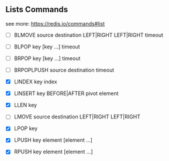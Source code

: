## Lists Commands

see more: https://redis.io/commands#list

- [ ] BLMOVE source destination LEFT|RIGHT LEFT|RIGHT timeout
- [ ] BLPOP key [key ...] timeout
- [ ] BRPOP key [key ...] timeout
- [ ] BRPOPLPUSH source destination timeout
- [x] LINDEX key index
- [x] LINSERT key BEFORE|AFTER pivot element
- [x] LLEN key
- [ ] LMOVE source destination LEFT|RIGHT LEFT|RIGHT
- [x] LPOP key


- [x] LPUSH key element [element ...]
  
- [x] RPUSH key element [element ...]





